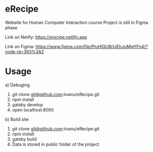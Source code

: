 # eRecipe
Website for Human Computer Interaction course
Project is still in Figma phase

Link on Netify: https://erecipe.netlify.app

Link on Figma: https://www.figma.com/file/PluHlQUBrIJEhJuMjeYFn4/?node-id=393%3A2

# Usage
a) Debuging
1. git clone git@github.com:iivanu/eRecipe.git
2. npm install
3. gatsby develop
4. open localhost:8000

b) Build site
1. git clone git@github.com:iivanu/eRecipe.git
2. npm install
3. gatsby build
4. Data is stored in public folder of the project
